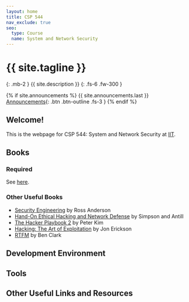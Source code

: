 ```yaml
---
layout: home
title: CSP 544
nav_exclude: true
seo:
  type: Course
  name: System and Network Security
---
```


# {{ site.tagline }}
{: .mb-2 }
{{ site.description }}
{: .fs-6 .fw-300 }

{% if site.announcements %}
{{ site.announcements.last }}
[Announcements](announcements.md){: .btn .btn-outline .fs-3 }
{% endif %}

## Welcome!

This is the webpage for CSP 544: System and Network Security at 
[IIT](https://iit.edu).  

## Books

### Required
See [here](https://www.amazon.com/dp/1733003932/ref=cm_sw_em_r_mt_dp_U_BRJfEb9D10NPV). 

### Other Useful Books
- [Security Engineering](https://www.cl.cam.ac.uk/~rja14/book.html) by Ross Anderson
- [Hand-On Ethical Hacking and Network Defense](https://www.amazon.com/dp/1285454618/ref=cm_sw_em_r_mt_dp_U_9WJfEbPZYT9WP) by Simpson and Antill
- [The Hacker Playbook 2](https://www.amazon.com/dp/B01072WJZE?ref_=cm_sw_r_kb_dp_r.1fEbY7PCXQJ&tag=kpembed-20&linkCode=kpe) by Peter Kim
- [Hacking: The Art of Exploitation](https://www.amazon.com/dp/B004OEJN3I?ref_=cm_sw_r_kb_dp_1.1fEb4R99QTB&tag=kpembed-20&linkCode=kpe) by Jon Erickson
- [RTFM](https://www.amazon.com/Rtfm-Red-Team-Field-Manual/dp/1494295504/ref=sr_1_1?keywords=red+team+field+manual&qid=1578590253&sr=8-1) by Ben Clark


## Development Environment

## Tools

## Other Useful Links and Resources

